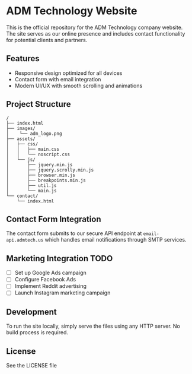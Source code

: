 # ADM Technology Website

This is the official repository for the ADM Technology company website. The site serves as our online presence and includes contact functionality for potential clients and partners.

## Features

- Responsive design optimized for all devices
- Contact form with email integration
- Modern UI/UX with smooth scrolling and animations

## Project Structure

```
/
├── index.html
├── images/
│    └── adm_logo.png
├── assets/
│   ├── css/
│   │   ├── main.css
│   │   └── noscript.css
│   └── js/
│       ├── jquery.min.js
│       ├── jquery.scrolly.min.js
│       ├── browser.min.js
│       ├── breakpoints.min.js
│       ├── util.js
│       └── main.js
└── contact/
    └── index.html
```

## Contact Form Integration

The contact form submits to our secure API endpoint at `email-api.admtech.us` which handles email notifications through SMTP services.

## Marketing Integration TODO

- [ ] Set up Google Ads campaign
- [ ] Configure Facebook Ads
- [ ] Implement Reddit advertising
- [ ] Launch Instagram marketing campaign

## Development

To run the site locally, simply serve the files using any HTTP server. No build process is required.

## License

See the LICENSE file
